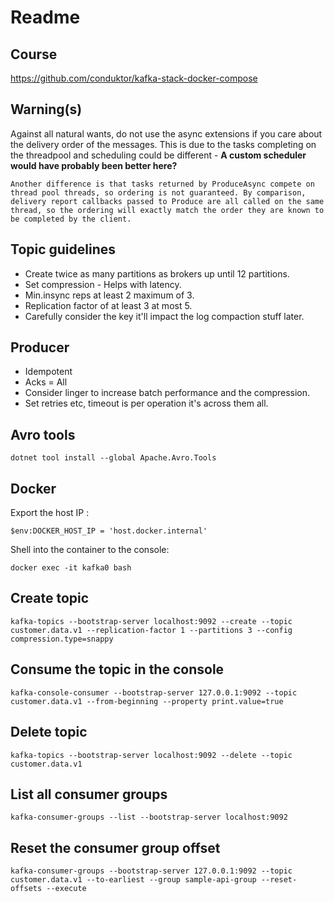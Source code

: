 # Readme

## Course
https://github.com/conduktor/kafka-stack-docker-compose

## Warning(s)
Against all natural wants, do not use the async extensions if you care about the delivery order of the messages. 
This is due to the tasks completing on the threadpool and scheduling could be different - **A custom scheduler would have probably been better here?**

```
Another difference is that tasks returned by ProduceAsync compete on thread pool threads, so ordering is not guaranteed. By comparison, delivery report callbacks passed to Produce are all called on the same thread, so the ordering will exactly match the order they are known to be completed by the client.
```

## Topic guidelines

- Create twice as many partitions as brokers up until 12 partitions.
- Set compression - Helps with latency.
- Min.insync reps at least 2 maximum of 3.
- Replication factor of at least 3 at most 5.
- Carefully consider the key it'll impact the log compaction stuff later.

## Producer

- Idempotent
- Acks = All
- Consider linger to increase batch performance and the compression.
- Set retries etc, timeout is per operation it's across them all.

## Avro tools

```
dotnet tool install --global Apache.Avro.Tools
```

## Docker

Export the host IP :
```
$env:DOCKER_HOST_IP = 'host.docker.internal'
```

Shell into the container to the console:
```
docker exec -it kafka0 bash
```

## Create topic
```
kafka-topics --bootstrap-server localhost:9092 --create --topic customer.data.v1 --replication-factor 1 --partitions 3 --config compression.type=snappy
```

## Consume the topic in the console
```
kafka-console-consumer --bootstrap-server 127.0.0.1:9092 --topic customer.data.v1 --from-beginning --property print.value=true
```

## Delete topic
```
kafka-topics --bootstrap-server localhost:9092 --delete --topic customer.data.v1
```

## List all consumer groups
```
kafka-consumer-groups --list --bootstrap-server localhost:9092
```

## Reset the consumer group offset
```
kafka-consumer-groups --bootstrap-server 127.0.0.1:9092 --topic customer.data.v1 --to-earliest --group sample-api-group --reset-offsets --execute
```